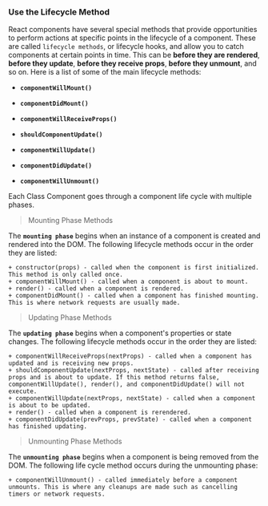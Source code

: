 ### Use the Lifecycle Method 

React components have several special methods that provide opportunities to perform actions at specific points 
in the lifecycle of a component. These are called `lifecycle methods`, or lifecycle hooks, and allow you to catch components 
at certain points in time. This can be **before they are rendered**, **before they update**, **before they receive props**, **before they unmount**, and so on. Here is a list of some of the main lifecycle methods:

* **`componentWillMount()`**

* **`componentDidMount()`**

* **`componentWillReceiveProps()`**

* **`shouldComponentUpdate()`**

* **`componentWillUpdate()`**

* **`componentDidUpdate()`**

* **`componentWillUnmount()`**


Each Class Component goes through a component life cycle with multiple phases. 

> Mounting Phase Methods

The **`mounting phase`** begins when an instance of a component is created and rendered into the DOM. The following lifecycle methods occur in the order they are listed:

    + constructor(props) - called when the component is first initialized. This method is only called once.
    + componentWillMount() - called when a component is about to mount.
    + render() - called when a component is rendered.
    + componentDidMount() - called when a component has finished mounting. This is where network requests are usually made.

> Updating Phase Methods

The **`updating phase`** begins when a component's properties or state changes. The following lifecycle methods occur in the order they are listed:

    + componentWillReceiveProps(nextProps) - called when a component has updated and is receiving new props.
    + shouldComponentUpdate(nextProps, nextState) - called after receiving props and is about to update. If this method returns false, componentWillUpdate(), render(), and componentDidUpdate() will not execute.
    + componentWillUpdate(nextProps, nextState) - called when a component is about to be updated.
    + render() - called when a component is rerendered.
    + componentDidUpdate(prevProps, prevState) - called when a component has finished updating.

> Unmounting Phase Methods

The **`unmounting phase`** begins when a component is being removed from the DOM. The following life cycle method occurs during the unmounting phase:

    + componentWillUnmount() - called immediately before a component unmounts. This is where any cleanups are made such as cancelling timers or network requests.

